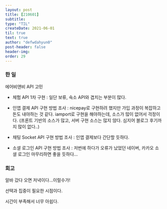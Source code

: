 ```yaml
---
layout: post
title: [210601] 
subtitle:
type: "TIL"
createDate: 2021-06-01
til: true
text: true
author: "defwdahyun0"
post-header: false
header-img: 
order: 29
---
```

### **한 일**

에어비앤비 API 고민 

 - 체험 API 1차 구현  : 일단 보류, 숙소 API와 겹치는 부분이 많다.

 - 인앱 결제 API 구현 방법 조사 : nicepay로 구현하려 했지만 가입 과정이 복잡하고 돈도 내야하는 것 같다. iamport로 구현을 해야하는데, 소스가 많이 없어서 걱정이다. (프론트 기반의 소스가 많고, 서버 구현 소스는 많지 않다. 심지어 블로그 후기까지 많이 없다..)

 - 채팅 Socket API 구현 방법 조사 : 인앱 결제보다 간단할 듯하다.

 - 소셜 로그인 API 구현 방법 조사 : 저번에 하다가 오류가 났었던 네이버, 카카오 소셜 로그인 마무리하면 좋을 듯하다...

### **회고**

알바 갔다 오면 저녁이다...이럴수가!

선택과 집중이 필요한 시점이다.

시간이 부족해서 너무 아쉽다.
